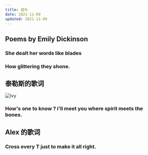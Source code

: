 ```yaml
---
title: 音乐
date: 2021-11-09
updated: 2021-11-09
---
```


## Poems by Emily Dickinson

### She dealt her words like blades

### How glittering they shone.

## 泰勒斯的歌词

![Ivy](https://tse3-mm.cn.bing.net/th/id/OIP-C.0Fskup64yB6EQqSWX-V2dAHaEK?w=324&h=182&c=7&r=0&o=5&dpr=1.5&pid=1.7)

### How's one to know ? i'll meet you where spirit meets the bones.

## Alex 的歌词

### Cross every T just to make it all right.
